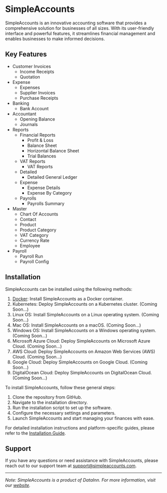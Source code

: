 # SimpleAccounts

SimpleAccounts is an innovative accounting software that provides a comprehensive solution for businesses of all sizes. With its user-friendly interface and powerful features, it streamlines financial management and enables businesses to make informed decisions.

## Key Features

- Customer Invoices
  - Income Receipts
  - Quotation
- Expense
  - Expenses
  - Supplier Invoices
  - Purchase Receipts
- Banking
  - Bank Account
- Accountant
  - Opening Balance
  - Journals
- Reports
  - Financial Reports
    - Profit & Loss
    - Balance Sheet
    - Horizontal Balance Sheet
    - Trial Balances
  - VAT Reports
    - VAT Reports
  - Detailed
    - Detailed General Ledger
  - Expense
    - Expense Details
    - Expense By Category
  - Payrolls
    - Payrolls Summary
- Master
  - Chart Of Accounts
  - Contact
  - Product
  - Product Category
  - VAT Category
  - Currency Rate
  - Employee
- Payroll
  - Payroll Run
  - Payroll Config

## Installation

SimpleAccounts can be installed using the following methods:

1. [Docker](https://github.com/SimpleAccounts/SimpleAccounts-UAE/blob/main/docker/README.md): Install SimpleAccounts as a Docker container.
2. Kubernetes: Deploy SimpleAccounts on a Kubernetes cluster. (Coming Soon...)
3. Linux OS: Install SimpleAccounts on a Linux operating system. (Coming Soon...)
4. Mac OS: Install SimpleAccounts on a macOS. (Coming Soon...)
5. Windows OS: Install SimpleAccounts on a Windows operating system. (Coming Soon...)
6. Microsoft Azure Cloud: Deploy SimpleAccounts on Microsoft Azure Cloud. (Coming Soon...)
7. AWS Cloud: Deploy SimpleAccounts on Amazon Web Services (AWS) Cloud. (Coming Soon...)
8. Google Cloud: Deploy SimpleAccounts on Google Cloud. (Coming Soon...)
9. DigitalOcean Cloud: Deploy SimpleAccounts on DigitalOcean Cloud. (Coming Soon...)

To install SimpleAccounts, follow these general steps:

1. Clone the repository from GitHub.
2. Navigate to the installation directory.
3. Run the installation script to set up the software.
4. Configure the necessary settings and parameters.
5. Launch SimpleAccounts and start managing your finances with ease.

For detailed installation instructions and platform-specific guides, please refer to the [Installation Guide](link-to-installation-guide).

## Support

If you have any questions or need assistance with SimpleAccounts, please reach out to our support team at [support@simpleaccounts.com](mailto:support@simpleaccounts.com).

---

*Note: SimpleAccounts is a product of DataInn. For more information, visit our [website](https://www.datainn.io).*
